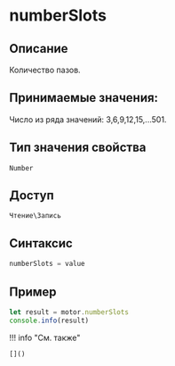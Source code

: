 # numberSlots

## Описание
Количество пазов.

## Принимаемые значения:
Число из ряда значений: 3,6,9,12,15,...501.

## Тип значения свойства
`Number`

## Доступ
`Чтение\Запись`

## Синтаксис
```javascript
numberSlots = value
```

## Пример
```javascript linenums="1"
let result = motor.numberSlots
console.info(result)
```

!!! info "См. также"

    []()

